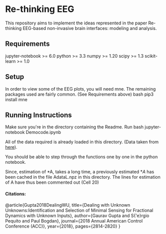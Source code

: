 # Re-thinking EEG 

This repository aims to implement the ideas represented in the paper Re-thinking EEG-based non-invasive brain interfaces: modeling and analysis.

## Requirements
jupyter-notebook >= 6.0
python       >=  3.3
numpy        >=  1.20
scipy        >=  1.3
scikit-learn >=  1.0

## Setup
In order to view some of the EEG plots, you will need mne. The remaining packages used are fairly common. (See Requirements above)
 bash
pip3 install mne


## Running Instructions
Make sure you're in the directory containing the Readme.
Run
 bash
jupyter-notebook Democode.ipynb


All of the data required is already loaded in this directory. (Data taken from [here](http://bbci.de/competition/iii/)).

You should be able to step through the functions one by one in the python notebook. 

Since, estimation of *A, takes a long time, a previously estimated **A* has been cached in the file AdataL.npz in this directory. The lines for estimation of A have thus been commented out (Cell 20)

#### Citations:

@article{Gupta2018DealingWU,
 title={Dealing with Unknown Unknowns:Identification and 
 Selection of Minimal Sensing for Fractional Dynamics 
 with Unknown Inputs},
 author={Gaurav Gupta and S{\'e}rgio Pequito 
 and Paul Bogdan},
 journal={2018 Annual American Control Conference (ACC)},
 year={2018},
 pages={2814-2820}
}
